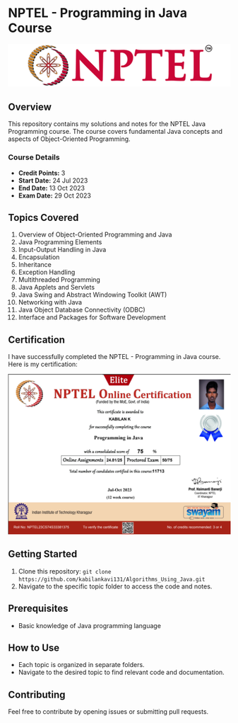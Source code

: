 # NPTEL - Programming in Java Course

[![NPTEL Logo](Images/logo.png)](https://www.nptel.ac.in/)

## Overview

This repository contains my solutions and notes for the NPTEL Java Programming course. The course covers fundamental Java concepts and aspects of Object-Oriented Programming.

### Course Details

- **Credit Points:** 3
- **Start Date:** 24 Jul 2023
- **End Date:** 13 Oct 2023
- **Exam Date:** 29 Oct 2023

## Topics Covered

1. Overview of Object-Oriented Programming and Java
2. Java Programming Elements
3. Input-Output Handling in Java
4. Encapsulation
5. Inheritance
6. Exception Handling
7. Multithreaded Programming
8. Java Applets and Servlets
9. Java Swing and Abstract Windowing Toolkit (AWT)
10. Networking with Java
11. Java Object Database Connectivity (ODBC)
12. Interface and Packages for Software Development

## Certification

I have successfully completed the NPTEL - Programming in Java course. Here is my certification:

[![NPTEL Java Programming Certification](Images/certification.png)](https://archive.nptel.ac.in/noc/Ecertificate/?q=NPTEL23CS74S3338137520206777)

## Getting Started

1. Clone this repository: `git clone https://github.com/kabilankavi131/Algorithms_Using_Java.git`
2. Navigate to the specific topic folder to access the code and notes.

## Prerequisites

- Basic knowledge of Java programming language

## How to Use

- Each topic is organized in separate folders.
- Navigate to the desired topic to find relevant code and documentation.

## Contributing

Feel free to contribute by opening issues or submitting pull requests.
